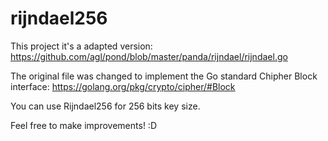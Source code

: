 # rijndael256

This project it's a adapted version: https://github.com/agl/pond/blob/master/panda/rijndael/rijndael.go

The original file was changed to implement the Go standard Chipher Block interface: https://golang.org/pkg/crypto/cipher/#Block

You can use Rijndael256 for 256 bits key size.

Feel free to make improvements!
:D
